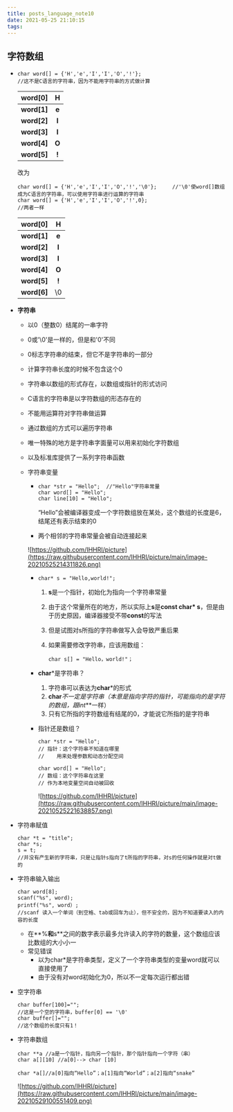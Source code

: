 ```yaml
---
title: posts_language_note10
date: 2021-05-25 21:10:15
tags:
---
```


## 字符数组

- ```
  char word[] = {'H','e','I','I','O','!'};	
  //这不是C语言的字符串，因为不能用字符串的方式做计算
  ```

  |   word[0]   |   H   |
  | :---------: | :---: |
  | **word[1]** | **e** |
  | **word[2]** | **I** |
  | **word[3]** | **I** |
  | **word[4]** | **O** |
  | **word[5]** | **!** |

  改为

  ```
  char word[] = {'H','e','I','I','O','!','\0'}; 	//'\0'使word[]数组成为C语言的字符串，可以使用字符串进行运算的字符串
  char word[] = {'H','e','I','I','O','!',0};
  //两者一样
  ```

  |   word[0]   |   H   |
  | :---------: | :---: |
  | **word[1]** | **e** |
  | **word[2]** | **I** |
  | **word[3]** | **I** |
  | **word[4]** | **O** |
  | **word[5]** | **!** |
  | **word[6]** |  \0   |

- **字符串**

  - 以0（整数0）结尾的一串字符
  - 0或'\0'是一样的，但是和'0'不同
  - 0标志字符串的结束，但它不是字符串的一部分
  - 计算字符串长度的时候不包含这个0
  - 字符串以数组的形式存在，以数组或指针的形式访问
  - C语言的字符串是以字符数组的形态存在的
  - 不能用运算符对字符串做运算
  - 通过数组的方式可以遍历字符串
  - 唯一特殊的地方是字符串字面量可以用来初始化字符数组
  - 以及标准库提供了一系列字符串函数

  - 字符串变量

    - ```
      char *str = "Hello";	//"Hello"字符串常量
      char word[] = "Hello";
      char line[10] = "Hello";
      ```

      “Hello”会被编译器变成一个字符数组放在某处，这个数组的长度是6，结尾还有表示结束的0

    - 两个相邻的字符串常量会被自动连接起来

    ![https://github.com/IHHRI/picture](https://raw.githubusercontent.com/IHHRI/picture/main/image-20210525214311826.png)

    - ```
      char* s = "Hello,world!";
      ```

      1. **s**是一个指针，初始化为指向一个字符串常量

      2. 由于这个常量所在的地方，所以实际上**s**是**const char* s**，但是由于历史原因，编译器接受不带**const**的写法

      3. 但是试图对s所指的字符串做写入会导致严重后果 

      4. 如果需要修改字符串，应该用数组：

         ```
         char s[] = "Hello，world!"；
         ```

    - **char***是字符串？

      1. 字符串可以表达为**char***的形式
      2. **char***不一定是字符串（本意是指向字符的指针，可能指向的是字符的数组，跟**int***一样）
      3. 只有它所指的字符数组有结尾的0，才能说它所指的是字符串

    - 指针还是数组？

      ```
      char *str = "Hello";
      // 指针：这个字符串不知道在哪里
      //	用来处理参数和动态分配空间
      ```

      ```
      char word[] = "Hello";
      // 数组：这个字符串在这里
      // 作为本地变量空间自动被回收
      ```

      ![https://github.com/IHHRI/picture](https://raw.githubusercontent.com/IHHRI/picture/main/image-20210525221638857.png)
  
- 字符串赋值

  ```
  char *t = "title";
  char *s;
  s = t;
  //并没有产生新的字符串，只是让指针s指向了t所指的字符串，对s的任何操作就是对t做的
  ```

- 字符串输入输出

  ```
  char word[8];
  scanf("%s", word);
  printf("%s", word）;
  //scanf 读入一个单词（到空格、tab或回车为止），但不安全的，因为不知道要读入的内容的长度
  ```

  - 在**%**和**s**之间的数字表示最多允许读入的字符的数量，这个数组应该比数组的大小小一
  - 常见错误
    - 以为char*是字符串类型，定义了一个字符串类型的变量word就可以直接使用了
    - 由于没有对word初始化为0，所以不一定每次运行都出错

- 空字符串

  ```
  char buffer[100]="";
  //这是一个空的字符串，buffer[0] == '\0'
  char buffer[]="";
  //这个数组的长度只有1！
  ```

- 字符串数组

  ```
  char **a //a是一个指针，指向另一个指针，那个指针指向一个字符（串）
  char a[][10] //a[0]--> char [10]
  ```

  ```
  char *a[]//a[0]指向“Hello”；a[1]指向“World”；a[2]指向“snake”
  ```

  ![https://github.com/IHHRI/picture](https://raw.githubusercontent.com/IHHRI/picture/main/image-20210529100551409.png)

